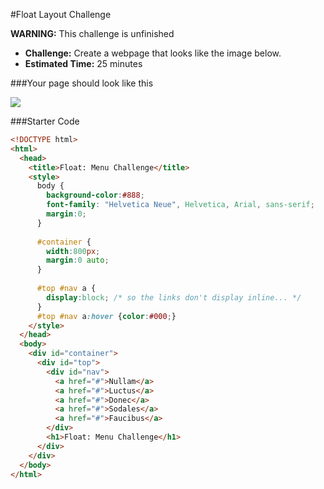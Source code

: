 #Float Layout Challenge

**WARNING:** This challenge is unfinished

* **Challenge:** Create a webpage that looks like the image below.
* **Estimated Time:** 25 minutes

###Your page should look like this

![](https://raw.github.com/christensenacademy/christensen-academy/master/modules/css-layouts/challenges/float-menu-challenge.png)

###Starter Code

```html
<!DOCTYPE html>
<html>
  <head>
    <title>Float: Menu Challenge</title>
    <style>
      body {
        background-color:#888;
        font-family: "Helvetica Neue", Helvetica, Arial, sans-serif;
        margin:0;
      }
      
      #container {
        width:800px;
        margin:0 auto;
      }
      
      #top #nav a {
        display:block; /* so the links don't display inline... */
      }
      #top #nav a:hover {color:#000;}
    </style>
  </head>
  <body>
    <div id="container">
      <div id="top">
        <div id="nav">
          <a href="#">Nullam</a>
          <a href="#">Luctus</a>
          <a href="#">Donec</a>
          <a href="#">Sodales</a>
          <a href="#">Faucibus</a>
        </div>
        <h1>Float: Menu Challenge</h1>
      </div>
    </div>
  </body>
</html>
```
